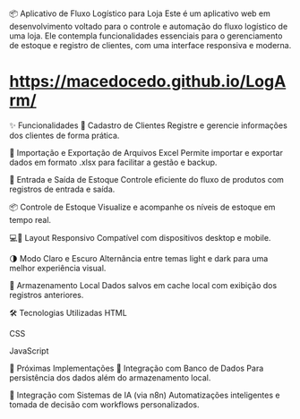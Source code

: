 📦 Aplicativo de Fluxo Logístico para Loja
Este é um aplicativo web em desenvolvimento voltado para o controle e automação do fluxo logístico de uma loja. Ele contempla funcionalidades essenciais para o gerenciamento de estoque e registro de clientes, com uma interface responsiva e moderna.

# https://macedocedo.github.io/LogArm/

✨ Funcionalidades
📝 Cadastro de Clientes
Registre e gerencie informações dos clientes de forma prática.

📁 Importação e Exportação de Arquivos Excel
Permite importar e exportar dados em formato .xlsx para facilitar a gestão e backup.

🔄 Entrada e Saída de Estoque
Controle eficiente do fluxo de produtos com registros de entrada e saída.

📦 Controle de Estoque
Visualize e acompanhe os níveis de estoque em tempo real.

💻📱 Layout Responsivo
Compatível com dispositivos desktop e mobile.

🌗 Modo Claro e Escuro
Alternância entre temas light e dark para uma melhor experiência visual.

💾 Armazenamento Local
Dados salvos em cache local com exibição dos registros anteriores.

🛠️ Tecnologias Utilizadas
HTML

CSS

JavaScript

🔄 Próximas Implementações
🔗 Integração com Banco de Dados
Para persistência dos dados além do armazenamento local.

🤖 Integração com Sistemas de IA (via n8n)
Automatizações inteligentes e tomada de decisão com workflows personalizados.
